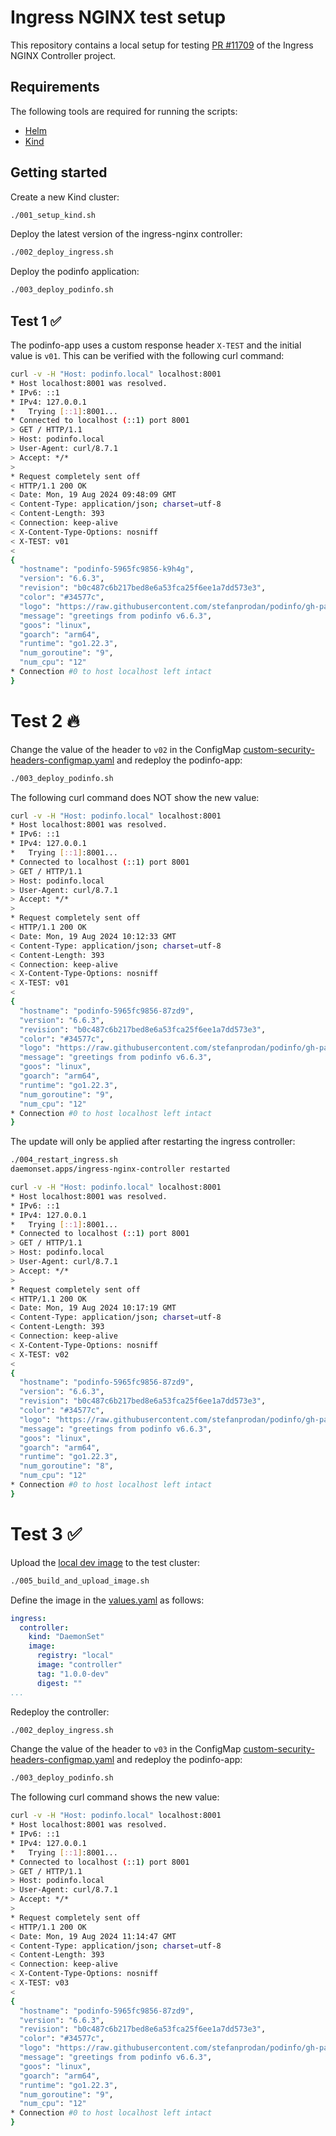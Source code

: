 # Ingress NGINX test setup

This repository contains a local setup for testing [PR #11709](https://github.com/kubernetes/ingress-nginx/pull/11709) of the Ingress NGINX Controller project.

## Requirements

The following tools are required for running the scripts:

- [Helm](https://helm.sh)
- [Kind](https://kind.sigs.k8s.io)

## Getting started

Create a new Kind cluster:

```bash
./001_setup_kind.sh
```

Deploy the latest version of the ingress-nginx controller:

```bash
./002_deploy_ingress.sh
```

Deploy the podinfo application:

```bash
./003_deploy_podinfo.sh
```

## Test 1 ✅

The podinfo-app uses a custom response header `X-TEST` and the initial value is `v01`. This can be verified with the following curl command:

```bash
curl -v -H "Host: podinfo.local" localhost:8001
* Host localhost:8001 was resolved.
* IPv6: ::1
* IPv4: 127.0.0.1
*   Trying [::1]:8001...
* Connected to localhost (::1) port 8001
> GET / HTTP/1.1
> Host: podinfo.local
> User-Agent: curl/8.7.1
> Accept: */*
> 
* Request completely sent off
< HTTP/1.1 200 OK
< Date: Mon, 19 Aug 2024 09:48:09 GMT
< Content-Type: application/json; charset=utf-8
< Content-Length: 393
< Connection: keep-alive
< X-Content-Type-Options: nosniff
< X-TEST: v01
< 
{
  "hostname": "podinfo-5965fc9856-k9h4g",
  "version": "6.6.3",
  "revision": "b0c487c6b217bed8e6a53fca25f6ee1a7dd573e3",
  "color": "#34577c",
  "logo": "https://raw.githubusercontent.com/stefanprodan/podinfo/gh-pages/cuddle_clap.gif",
  "message": "greetings from podinfo v6.6.3",
  "goos": "linux",
  "goarch": "arm64",
  "runtime": "go1.22.3",
  "num_goroutine": "9",
  "num_cpu": "12"
* Connection #0 to host localhost left intact
}
```

# Test 2 🔥

Change the value of the header to `v02` in the ConfigMap [custom-security-headers-configmap.yaml](podinfo-app/templates/custom-security-headers-configmap.yaml) and redeploy the podinfo-app:

```bash
./003_deploy_podinfo.sh
```

The following curl command does NOT show the new value:

```bash
curl -v -H "Host: podinfo.local" localhost:8001
* Host localhost:8001 was resolved.
* IPv6: ::1
* IPv4: 127.0.0.1
*   Trying [::1]:8001...
* Connected to localhost (::1) port 8001
> GET / HTTP/1.1
> Host: podinfo.local
> User-Agent: curl/8.7.1
> Accept: */*
> 
* Request completely sent off
< HTTP/1.1 200 OK
< Date: Mon, 19 Aug 2024 10:12:33 GMT
< Content-Type: application/json; charset=utf-8
< Content-Length: 393
< Connection: keep-alive
< X-Content-Type-Options: nosniff
< X-TEST: v01
< 
{
  "hostname": "podinfo-5965fc9856-87zd9",
  "version": "6.6.3",
  "revision": "b0c487c6b217bed8e6a53fca25f6ee1a7dd573e3",
  "color": "#34577c",
  "logo": "https://raw.githubusercontent.com/stefanprodan/podinfo/gh-pages/cuddle_clap.gif",
  "message": "greetings from podinfo v6.6.3",
  "goos": "linux",
  "goarch": "arm64",
  "runtime": "go1.22.3",
  "num_goroutine": "9",
  "num_cpu": "12"
* Connection #0 to host localhost left intact
}
```

The update will only be applied after restarting the ingress controller:

```bash
./004_restart_ingress.sh
daemonset.apps/ingress-nginx-controller restarted

curl -v -H "Host: podinfo.local" localhost:8001                                                          
* Host localhost:8001 was resolved.
* IPv6: ::1
* IPv4: 127.0.0.1
*   Trying [::1]:8001...
* Connected to localhost (::1) port 8001
> GET / HTTP/1.1
> Host: podinfo.local
> User-Agent: curl/8.7.1
> Accept: */*
> 
* Request completely sent off
< HTTP/1.1 200 OK
< Date: Mon, 19 Aug 2024 10:17:19 GMT
< Content-Type: application/json; charset=utf-8
< Content-Length: 393
< Connection: keep-alive
< X-Content-Type-Options: nosniff
< X-TEST: v02
< 
{
  "hostname": "podinfo-5965fc9856-87zd9",
  "version": "6.6.3",
  "revision": "b0c487c6b217bed8e6a53fca25f6ee1a7dd573e3",
  "color": "#34577c",
  "logo": "https://raw.githubusercontent.com/stefanprodan/podinfo/gh-pages/cuddle_clap.gif",
  "message": "greetings from podinfo v6.6.3",
  "goos": "linux",
  "goarch": "arm64",
  "runtime": "go1.22.3",
  "num_goroutine": "8",
  "num_cpu": "12"
* Connection #0 to host localhost left intact
}
```

# Test 3 ✅

Upload the [local dev image](https://kubernetes.github.io/ingress-nginx/developer-guide/getting-started/#custom-docker-image) to the test cluster:

```bash
./005_build_and_upload_image.sh
```

Define the image in the [values.yaml](ingress-nginx/values.yaml) as follows:

```yaml
ingress:
  controller:
    kind: "DaemonSet"
    image:
      registry: "local"
      image: "controller"
      tag: "1.0.0-dev"
      digest: ""
...
```

Redeploy the controller:

```bash
./002_deploy_ingress.sh
```

Change the value of the header to `v03` in the ConfigMap [custom-security-headers-configmap.yaml](podinfo-app/templates/custom-security-headers-configmap.yaml) and redeploy the podinfo-app:

```bash
./003_deploy_podinfo.sh
```

The following curl command shows the new value:

```bash
curl -v -H "Host: podinfo.local" localhost:8001
* Host localhost:8001 was resolved.
* IPv6: ::1
* IPv4: 127.0.0.1
*   Trying [::1]:8001...
* Connected to localhost (::1) port 8001
> GET / HTTP/1.1
> Host: podinfo.local
> User-Agent: curl/8.7.1
> Accept: */*
> 
* Request completely sent off
< HTTP/1.1 200 OK
< Date: Mon, 19 Aug 2024 11:14:47 GMT
< Content-Type: application/json; charset=utf-8
< Content-Length: 393
< Connection: keep-alive
< X-Content-Type-Options: nosniff
< X-TEST: v03
< 
{
  "hostname": "podinfo-5965fc9856-87zd9",
  "version": "6.6.3",
  "revision": "b0c487c6b217bed8e6a53fca25f6ee1a7dd573e3",
  "color": "#34577c",
  "logo": "https://raw.githubusercontent.com/stefanprodan/podinfo/gh-pages/cuddle_clap.gif",
  "message": "greetings from podinfo v6.6.3",
  "goos": "linux",
  "goarch": "arm64",
  "runtime": "go1.22.3",
  "num_goroutine": "9",
  "num_cpu": "12"
* Connection #0 to host localhost left intact
}
```
